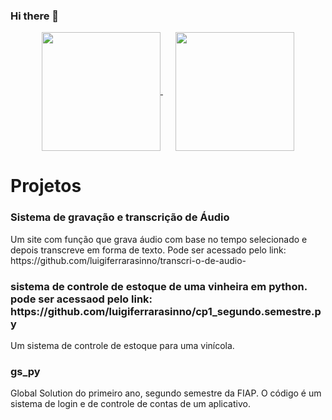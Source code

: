### Hi there 👋

<div align="center">
  <a href="https://github.com/anuraghazra/github-readme-stats" style="margin-right: 20px;">
    <img height="190" align="center" src="https://github-readme-stats.vercel.app/api?username=luigiferrarasinno&show_icons=true&theme=radical&rank_icon=github" />
  </a>
  <a href="https://github.com/anuraghazra/convoychat">
    <img height="190" align="center" src="https://github-readme-stats.vercel.app/api/top-langs?username=luigiferrarasinno&layout=compact&langs_count=8&card_width=320&show_icons=true&theme=radical" />
  </a>
</div>

<h1>Projetos</h1>
<h3>Sistema de gravação e transcrição de Áudio</h3>
<p>Um site com função que grava áudio com base no tempo selecionado e depois transcreve em forma de texto. Pode ser acessado pelo link:
https://github.com/luigiferrarasinno/transcri-o-de-audio-</p>
<h3>sistema de controle de estoque de uma vinheira em python. pode ser acessaod pelo link:
 https://github.com/luigiferrarasinno/cp1_segundo.semestre.py</h3>
<p>Um sistema de controle de estoque para uma vinícola.</p>
<h3>gs_py</h3>
<p>Global Solution do primeiro ano, segundo semestre da FIAP. O código é um sistema de login e de controle de contas de um aplicativo.</p>
